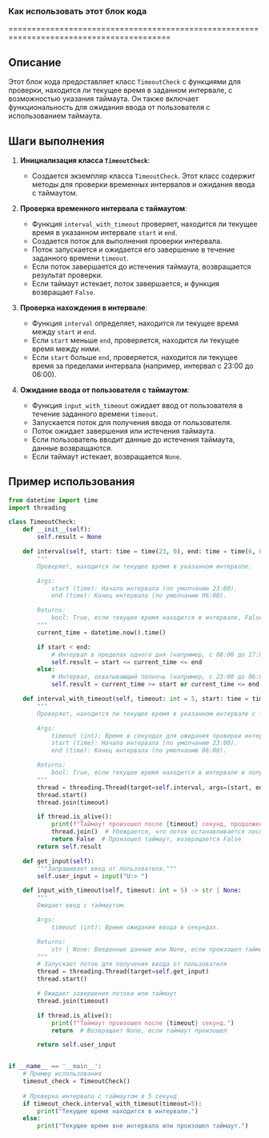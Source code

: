 ### **Как использовать этот блок кода**
=========================================================================================

Описание
-------------------------
Этот блок кода предоставляет класс `TimeoutCheck` с функциями для проверки, находится ли текущее время в заданном интервале, с возможностью указания таймаута. Он также включает функциональность для ожидания ввода от пользователя с использованием таймаута.

Шаги выполнения
-------------------------
1. **Инициализация класса `TimeoutCheck`**:
   - Создается экземпляр класса `TimeoutCheck`. Этот класс содержит методы для проверки временных интервалов и ожидания ввода с таймаутом.

2. **Проверка временного интервала с таймаутом**:
   - Функция `interval_with_timeout` проверяет, находится ли текущее время в указанном интервале `start` и `end`.
   - Создается поток для выполнения проверки интервала.
   - Поток запускается и ожидается его завершение в течение заданного времени `timeout`.
   - Если поток завершается до истечения таймаута, возвращается результат проверки.
   - Если таймаут истекает, поток завершается, и функция возвращает `False`.

3. **Проверка нахождения в интервале**:
   - Функция `interval` определяет, находится ли текущее время между `start` и `end`.
   - Если `start` меньше `end`, проверяется, находится ли текущее время между ними.
   - Если `start` больше `end`, проверяется, находится ли текущее время за пределами интервала (например, интервал с 23:00 до 06:00).

4. **Ожидание ввода от пользователя с таймаутом**:
   - Функция `input_with_timeout` ожидает ввод от пользователя в течение заданного времени `timeout`.
   - Запускается поток для получения ввода от пользователя.
   - Поток ожидает завершения или истечения таймаута.
   - Если пользователь вводит данные до истечения таймаута, данные возвращаются.
   - Если таймаут истекает, возвращается `None`.

Пример использования
-------------------------

```python
from datetime import time
import threading

class TimeoutCheck:
    def __init__(self):
        self.result = None

    def interval(self, start: time = time(23, 0), end: time = time(6, 0)) -> bool:
        """
        Проверяет, находится ли текущее время в указанном интервале.

        Args:
            start (time): Начало интервала (по умолчанию 23:00).
            end (time): Конец интервала (по умолчанию 06:00).

        Returns:
            bool: True, если текущее время находится в интервале, False в противном случае.
        """
        current_time = datetime.now().time()

        if start < end:
            # Интервал в пределах одного дня (например, с 08:00 до 17:00)
            self.result = start <= current_time <= end
        else:
            # Интервал, охватывающий полночь (например, с 23:00 до 06:00)
            self.result = current_time >= start or current_time <= end

    def interval_with_timeout(self, timeout: int = 5, start: time = time(23, 0), end: time = time(6, 0)) -> bool:
        """
        Проверяет, находится ли текущее время в указанном интервале с таймаутом.

        Args:
            timeout (int): Время в секундах для ожидания проверки интервала.
            start (time): Начало интервала (по умолчанию 23:00).
            end (time): Конец интервала (по умолчанию 06:00).

        Returns:
            bool: True, если текущее время находится в интервале и получен ответ в течение таймаута, False, если нет или произошел таймаут.
        """
        thread = threading.Thread(target=self.interval, args=(start, end))
        thread.start()
        thread.join(timeout)

        if thread.is_alive():
            print(f"Таймаут произошел после {timeout} секунд, продолжение выполнения.")
            thread.join()  # Убеждается, что поток останавливается после таймаута
            return False  # Произошел таймаут, возвращается False
        return self.result

    def get_input(self):
        """Запрашивает ввод от пользователя."""
        self.user_input = input("U:> ")

    def input_with_timeout(self, timeout: int = 5) -> str | None:
        """
        Ожидает ввод с таймаутом.

        Args:
            timeout (int): Время ожидания ввода в секундах.

        Returns:
            str | None: Введенные данные или None, если произошел таймаут.
        """
        # Запускает поток для получения ввода от пользователя
        thread = threading.Thread(target=self.get_input)
        thread.start()

        # Ожидает завершения потока или таймаут
        thread.join(timeout)

        if thread.is_alive():
            print(f"Таймаут произошел после {timeout} секунд.")
            return  # Возвращает None, если таймаут произошел

        return self.user_input


if __name__ == '__main__':
    # Пример использования
    timeout_check = TimeoutCheck()
    
    # Проверка интервала с таймаутом в 5 секунд
    if timeout_check.interval_with_timeout(timeout=5):
        print("Текущее время находится в интервале.")
    else:
        print("Текущее время вне интервала или произошел таймаут.")